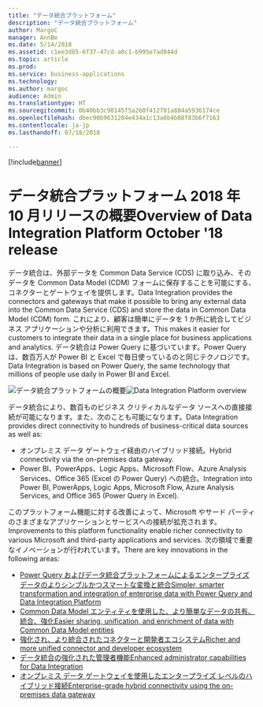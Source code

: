 ```yaml
---
title: "データ統合プラットフォーム"
description: "データ統合プラットフォーム"
author: MargoC
manager: AnnBe
ms.date: 5/14/2018
ms.assetid: c1ee3db5-6f37-47cd-a0c1-b995e7ad844d
ms.topic: article
ms.prod: 
ms.service: business-applications
ms.technology: 
ms.author: margoc
audience: Admin
ms.translationtype: HT
ms.sourcegitcommit: 0b40bb3c98145f5a260f412701a884a5936174ce
ms.openlocfilehash: dbec90b9631284e434a1c13a6b4b88f83b6f7163
ms.contentlocale: ja-jp
ms.lasthandoff: 07/18/2018

---
```


[!include[banner](../../includes/banner.md)]

#  <a name="overview-of-data-integration-platform-october-18-release"></a><span data-ttu-id="64729-103">データ統合プラットフォーム 2018 年 10 月リリースの概要</span><span class="sxs-lookup"><span data-stu-id="64729-103">Overview of Data Integration Platform October '18 release</span></span>

<span data-ttu-id="64729-104">データ統合は、外部データを Common Data Service (CDS) に取り込み、そのデータを Common Data Model (CDM) フォームに保存することを可能にする、コネクターとゲートウェイを提供します。</span><span class="sxs-lookup"><span data-stu-id="64729-104">Data Integration provides the connectors and gateways that make it possible to bring any external data into the Common Data Service (CDS) and store the data in Common Data Model (CDM) form.</span></span> <span data-ttu-id="64729-105">これにより、顧客は簡単にデータを 1 か所に統合してビジネス アプリケーションや分析に利用できます。</span><span class="sxs-lookup"><span data-stu-id="64729-105">This makes it easier for customers to integrate their data in a single place for business applications and analytics.</span></span> <span data-ttu-id="64729-106">データ統合は Power Query に基づいています。Power Query は、数百万人が Power BI と Excel で毎日使っているのと同じテクノロジです。</span><span class="sxs-lookup"><span data-stu-id="64729-106">Data Integration is based on Power Query, the same technology that millions of people use daily in Power BI and Excel.</span></span>

<span data-ttu-id="64729-107">![データ統合プラットフォームの概要](media/data-integration-1.png "データ統合プラットフォームの概要")</span><span class="sxs-lookup"><span data-stu-id="64729-107">![Data Integration Platform overview](media/data-integration-1.png "Data Integration platform")</span></span>

<span data-ttu-id="64729-108">データ統合により、数百ものビジネス クリティカルなデータ ソースへの直接接続が可能になります。また、次のことも可能になります。</span><span class="sxs-lookup"><span data-stu-id="64729-108">Data Integration provides direct connectivity to hundreds of business-critical data sources as well as:</span></span>

-   <span data-ttu-id="64729-109">オンプレミス データ ゲートウェイ経由のハイブリッド接続。</span><span class="sxs-lookup"><span data-stu-id="64729-109">Hybrid connectivity via the on-premises data gateway.</span></span>
-   <span data-ttu-id="64729-110">Power BI、PowerApps、Logic Apps、Microsoft Flow、Azure Analysis Services、Office 365 (Excel の Power Query) への統合。</span><span class="sxs-lookup"><span data-stu-id="64729-110">Integration into Power BI, PowerApps, Logic Apps, Microsoft Flow, Azure Analysis Services, and Office 365 (Power Query in Excel).</span></span>

<span data-ttu-id="64729-111">このプラットフォーム機能に対する改善によって、Microsoft やサード パーティのさまざまなアプリケーションとサービスへの接続が拡充されます。</span><span class="sxs-lookup"><span data-stu-id="64729-111">Improvements to this platform functionality enable richer connectivity to various Microsoft and third-party applications and services.</span></span> <span data-ttu-id="64729-112">次の領域で重要なイノベーションが行われています。</span><span class="sxs-lookup"><span data-stu-id="64729-112">There are key innovations in the following areas:</span></span>

-   [<span data-ttu-id="64729-113">Power Query およびデータ統合プラットフォームによるエンタープライズ データのよりシンプルかつスマートな変換と統合</span><span class="sxs-lookup"><span data-stu-id="64729-113">Simpler, smarter transformation and integration of enterprise data with Power Query and Data Integration Platform</span></span>](1-power-query.md)
-   [<span data-ttu-id="64729-114">Common Data Model エンティティを使用した、より簡単なデータの共有、統合、強化</span><span class="sxs-lookup"><span data-stu-id="64729-114">Easier sharing, unification, and enrichment of data with Common Data Model entities</span></span>](2-cdm.md)
-   [<span data-ttu-id="64729-115">強化され、より統合されたコネクターと開発者エコシステム</span><span class="sxs-lookup"><span data-stu-id="64729-115">Richer and more unified connector and developer ecosystem</span></span>](3-connector-ecosystem.md)
-   [<span data-ttu-id="64729-116">データ統合の強化された管理者機能</span><span class="sxs-lookup"><span data-stu-id="64729-116">Enhanced administrator capabilities for Data Integration</span></span>](4-data-integration-admin.md)
-   [<span data-ttu-id="64729-117">オンプレミス データ ゲートウェイを使用したエンタープライズ レベルのハイブリッド接続</span><span class="sxs-lookup"><span data-stu-id="64729-117">Enterprise-grade hybrid connectivity using the on-premises data gateway</span></span>](5-data-gateway.md)


